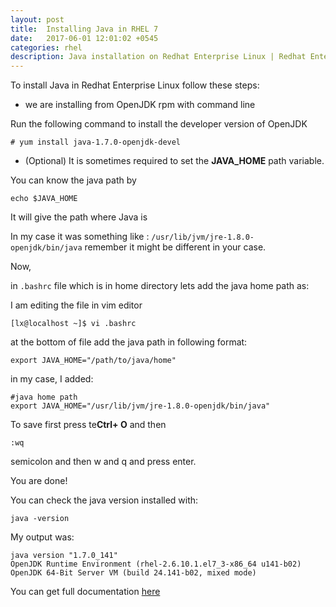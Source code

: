```yaml
---
layout: post
title:  Installing Java in RHEL 7
date:   2017-06-01 12:01:02 +0545
categories: rhel
description: Java installation on Redhat Enterprise Linux | Redhat Enterpise Linux Blog , How to
---
```


To install Java in Redhat Enterprise Linux follow these steps:

- we are installing from OpenJDK rpm with command line

Run the following command to install the developer version of OpenJDK

	# yum install java-1.7.0-openjdk-devel

- (Optional) It is sometimes required to set the **JAVA_HOME** path variable.

You can know the java path by

	echo $JAVA_HOME

It will give the path where Java is

In my case it was something like : `/usr/lib/jvm/jre-1.8.0-openjdk/bin/java` remember it might be different in your case.

Now,

in `.bashrc` file which is in home directory lets add the java home path as:

I am editing the file in vim editor

	[lx@localhost ~]$ vi .bashrc

at the bottom of file add the java path in following format:

	export JAVA_HOME="/path/to/java/home"

in my case, I added:
	
	#java home path
	export JAVA_HOME="/usr/lib/jvm/jre-1.8.0-openjdk/bin/java"

To save first press te**Ctrl+ O** and then 
	
	:wq


semicolon and then w and q and press enter.

You are done!

You can check the java version installed with:
	
	java -version

My output was:
	
	java version "1.7.0_141"
	OpenJDK Runtime Environment (rhel-2.6.10.1.el7_3-x86_64 u141-b02)
	OpenJDK 64-Bit Server VM (build 24.141-b02, mixed mode)


You can get full documentation <a href="https://access.redhat.com/documentation/en-US/JBoss_Enterprise_Application_Platform/6/html/Installation_Guide/Install_OpenJDK_on_Red_Hat_Enterprise_Linux.html" target="blank">here</a> 